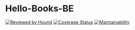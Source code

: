 # Hello-Books-BE

[![Reviewed by Hound](https://img.shields.io/badge/Reviewed_by-Hound-8E64B0.svg)](https://houndci.com)
[![Coverage Status](https://coveralls.io/repos/github/KvNGCzA/Hello-Books-BE/badge.svg)](https://coveralls.io/github/KvNGCzA/Hello-Books-BE)
[![Maintainability](https://api.codeclimate.com/v1/badges/d75dfd46c0081a6d75b5/maintainability)](https://codeclimate.com/github/KvNGCzA/Hello-Books-BE/maintainability)

